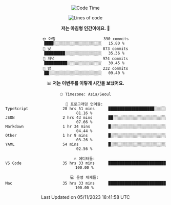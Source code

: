 <div align='center'>
 
<!--START_SECTION:waka-->
![Code Time](http://img.shields.io/badge/Code%20Time-3%2C095%20hrs%2052%20mins-blue)

![Lines of code](https://img.shields.io/badge/%EC%A0%80%EB%8A%94%20%EC%97%AC%ED%83%9C%EA%B9%8C%EC%A7%80%20-1.2%20million%20%EC%A4%84%EC%9D%98%20%EC%BD%94%EB%93%9C%EB%A5%BC%20%EC%9E%91%EC%84%B1%ED%96%88%EC%96%B4%EC%9A%94.-blue)

**저는 아침형 인간이에요. 🐤** 

```text
🌞 아침                     390 commits         ████░░░░░░░░░░░░░░░░░░░░░   15.80 % 
🌆 낮　                     873 commits         █████████░░░░░░░░░░░░░░░░   35.36 % 
🌃 저녁                     974 commits         ██████████░░░░░░░░░░░░░░░   39.45 % 
🌙 밤　                     232 commits         ██░░░░░░░░░░░░░░░░░░░░░░░   09.40 % 
```


📊 **저는 이번주를 이렇게 시간을 보냈어요.** 

```text
🕑︎ Timezone: Asia/Seoul

💬 프로그래밍 언어들: 
TypeScript               28 hrs 51 mins      ████████████████████░░░░░   81.16 % 
JSON                     2 hrs 43 mins       ██░░░░░░░░░░░░░░░░░░░░░░░   07.66 % 
Markdown                 1 hr 34 mins        █░░░░░░░░░░░░░░░░░░░░░░░░   04.44 % 
Other                    1 hr 9 mins         █░░░░░░░░░░░░░░░░░░░░░░░░   03.26 % 
YAML                     54 mins             █░░░░░░░░░░░░░░░░░░░░░░░░   02.56 % 

🔥 에디터들: 
VS Code                  35 hrs 33 mins      █████████████████████████   100.00 % 

💻 운영 체제들: 
Mac                      35 hrs 33 mins      █████████████████████████   100.00 % 
```


 Last Updated on 05/11/2023 18:41:58 UTC
<!--END_SECTION:waka-->
 </div>
<!---
Emewjin/Emewjin is a ✨ special ✨ repository because its `README.md` (this file) appears on your GitHub profile.
You can click the Preview link to take a look at your changes.
--->
